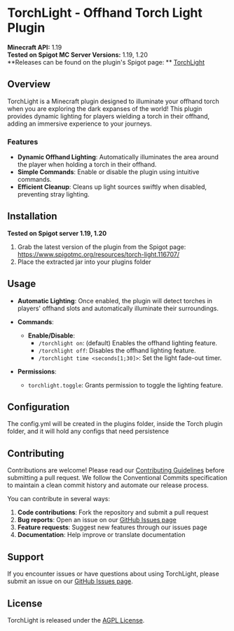 # TorchLight - Offhand Torch Light Plugin

**Minecraft API:** 1.19  
**Tested on Spigot MC Server Versions:** 1.19, 1.20  
**Releases can be found on the plugin's Spigot page:
** [TorchLight](https://www.spigotmc.org/resources/torch-light.116707/)

## Overview

TorchLight is a Minecraft plugin designed to illuminate your offhand torch when you
are exploring the dark expanses of the world! This plugin provides dynamic lighting for players wielding a
torch in their offhand, adding an immersive experience to your journeys.

### Features

- **Dynamic Offhand Lighting**: Automatically illuminates the area around the player when holding a torch in their
  offhand.
- **Simple Commands**: Enable or disable the plugin using intuitive commands.
- **Efficient Cleanup**: Cleans up light sources swiftly when disabled, preventing stray lighting.

## Installation

**Tested on Spigot server 1.19, 1.20**

1. Grab the latest version of the plugin from the Spigot page: https://www.spigotmc.org/resources/torch-light.116707/
2. Place the extracted jar into your plugins folder

## Usage

- **Automatic Lighting**: Once enabled, the plugin will detect torches in players' offhand slots and automatically
  illuminate their surroundings.

- **Commands**:
    - **Enable/Disable**:
        - `/torchlight on`: (default) Enables the offhand lighting feature.
        - `/torchlight off`: Disables the offhand lighting feature.
        - `/torchlight time <seconds[1;30]>`: Set the light fade-out timer.

- **Permissions**:
    - `torchlight.toggle`: Grants permission to toggle the lighting feature.

## Configuration

The config.yml will be created in the plugins folder, inside the Torch plugin folder, and it will hold any configs that
need persistence

## Contributing

Contributions are welcome! Please read
our [Contributing Guidelines](https://github.com/stdNullPtr/TorchLight-SpigotMC/blob/master/CONTRIBUTING.md) before
submitting a pull request. We follow the Conventional Commits specification to maintain a clean commit history and
automate our release process.

You can contribute in several ways:

1. **Code contributions**: Fork the repository and submit a pull request
2. **Bug reports**: Open an issue on our [GitHub Issues page](https://github.com/stdNullPtr/TorchLight-SpigotMC/issues)
3. **Feature requests**: Suggest new features through our issues page
4. **Documentation**: Help improve or translate documentation

## Support

If you encounter issues or have questions about using TorchLight, please submit an issue on
our [GitHub Issues page](https://github.com/stdNullPtr/TorchLight-SpigotMC/issues).

## License

TorchLight is released under the [AGPL License](LICENSE).
